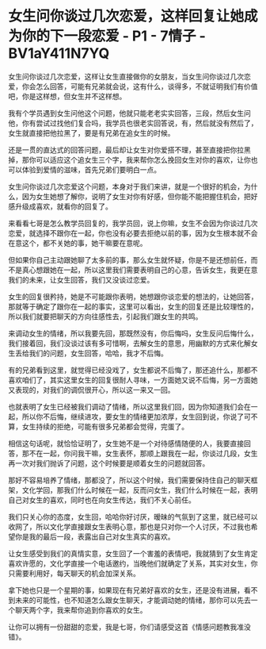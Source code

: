 # 女生问你谈过几次恋爱，这样回复让她成为你的下一段恋爱 - P1 - 7情子 - BV1aY411N7YQ

女生问你谈过几次恋爱，这样让女生直接做你的女朋友，当女生问你谈过几次恋爱，你会怎么回答，可能有兄弟就会说，这有什么，谈得多，不就证明我们有价值吧，你是这样想，但女生并不这样想。

我有个学员遇到女生问他这个问题，他就只能老老实实回答，三段，然后女生问他，你有尝试过找他们复合吗，我学员也很老实回答说，有，然后就没有然后了，女生就直接把他拉黑了，要是有兄弟在追女生的时候。

还是一贯的直达式的回答问题，最后却让女生对你爱搭不理，甚至直接把你拉黑掉，那你可以适应这个追女生三个字，我来帮你怎么挽回女生对你的喜欢，让你也可以体验到爱情的滋味，首先兄弟们要明白一点。

女生问你谈过几次恋爱这个问题，本身对于我们来讲，就是一个很好的机会，为什么，因为女生她想了解你，说明了女生对你有好感，但你能不能把握住机会，把好感升级成喜欢，就看你的回复了。

来看看七哥是怎么教学员回复的，我学员回，说上你嘛，女生不会因为你谈过几次恋爱，就选择不跟你在一起，你也没有必要去拒绝以前的事，因为女生根本就不会在意这个，都不关她的事，她干嘛要在意呢。

但如果你自己主动跟她聊了太多前的事，那么女生就怀疑，你是不是还想前任，而不是真心想跟她在一起，所以这里我们需要表明自己的心意，告诉女生，我更在意我们的未来，让女生回答，我们又没谈过恋爱。

女生的回复很矜持，她是不可能跟你表明，她想跟你谈恋爱的想法的，让她回答，那就等于确定了跟你在一起的事实，这里可以看出，女生的回复还是比较理性的，所以我们就要把聊天的方向往感性去，引起我们跟女生的共鸣。

来调动女生的情绪，所以我要先回，那既然没有，你后悔吗，女生反问后悔什么，我们接着回，我们没谈过该有多可惜啊，去解女生的意思，用幽默的方式来化解女生丢给我们的问题，女生回答，哈哈，我才不后悔。

有的兄弟看到这里，就觉得已经没戏了，女生都说不后悔了，那还追什么，那都不喜欢咱们了，其实这里女生的回复很耐人寻味，一方面她又说不后悔，另一方面她又表现的，对我们的调侃很开心，所以这一来又一回。

也就表明了女生已经被我们调动了情绪，所以这里我们回，因为你知道我们会在一起，所以你不后悔，继续进攻，要女生的情绪更加浓厚，女生回到说，你说了可不算，女生持续的拒绝，可能有很多兄弟都会觉得，完蛋了。

相信这句话呢，就恰恰证明了，女生她不是一个对待感情随便的人，我要直接回答，那不在一起，你问我干嘛，女生表怀，那顺上跟我在一起，你谈过几段，女生再一次对我们抛诉了问题，这个时候要是顺着女生的问题就回答。

那好不容易培养了情绪，那都没了，所以这个时候，我们需要保持住自己的聊天框架，文化学回，那我们什么时候在一起，反而问女生，我们什么时候在一起，表明自己对女生的喜欢，同时也在向女生传达，我们不关心前任。

我们只关心你的态度，女生回，哈哈你好讨厌，暧昧的气氛到了这里，就已经可以收网了，所以文化学直接跟女生表明心意，那也是只对你一个人讨厌，不过我也希望你是我的最后一段，表露出自己对女生真实的喜欢。

让女生感受到我们的真情实意，女生回了一个害羞的表情吧，我就猜到了女生肯定喜欢许愿的，文化学直接一个电话邀约，当晚他们就确定了关系，其实对女生，你只需要利用好，每天聊天的机会加深关系。

拿下她也只是一个星期的事，如果现在有兄弟好喜欢的女生，还是没有进展，看不到未来的可能性，也不知道怎么跟女生聊天，才能调动她的情绪，那你可以先去一个聊天两个字，我来帮你追到你喜欢的女生。

让你可以拥有一份甜甜的恋爱，我是七哥，你们请感受这首《情感问题教我准没错》。